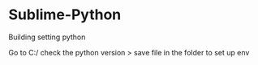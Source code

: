 # Sublime-Python
Building setting python


Go to C:/ check the python version > save file in the folder to set up env 
